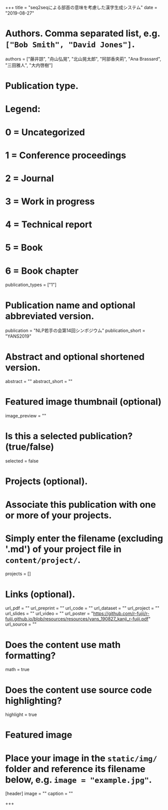 +++
title = "seq2seqによる部首の意味を考慮した漢字生成システム"
date = "2019-08-27"

# Authors. Comma separated list, e.g. `["Bob Smith", "David Jones"]`.
authors = ["藤井諒", "舟山弘晃", "北山晃太郎", "阿部香央莉", "Ana Brassard", "三田雅人", "大内啓樹"]

# Publication type.
# Legend:
# 0 = Uncategorized
# 1 = Conference proceedings
# 2 = Journal
# 3 = Work in progress
# 4 = Technical report
# 5 = Book
# 6 = Book chapter
publication_types = ["1"]

# Publication name and optional abbreviated version.
publication = "NLP若手の会第14回シンポジウム"
publication_short = "YANS2019"

# Abstract and optional shortened version.
abstract = ""
abstract_short = ""

# Featured image thumbnail (optional)
image_preview = ""

# Is this a selected publication? (true/false)
selected = false

# Projects (optional).
#   Associate this publication with one or more of your projects.
#   Simply enter the filename (excluding '.md') of your project file in `content/project/`.
projects = []

# Links (optional).
url_pdf = ""
url_preprint = ""
url_code = ""
url_dataset = ""
url_project = ""
url_slides = ""
url_video = ""
url_poster = "https://github.com/r-fujii/r-fujii.github.io/blob/resources/resources/yans_190827_kanji_r-fujii.pdf"
url_source = ""

# Does the content use math formatting?
math = true

# Does the content use source code highlighting?
highlight = true

# Featured image
# Place your image in the `static/img/` folder and reference its filename below, e.g. `image = "example.jpg"`.
[header]
image = ""
caption = ""

+++
